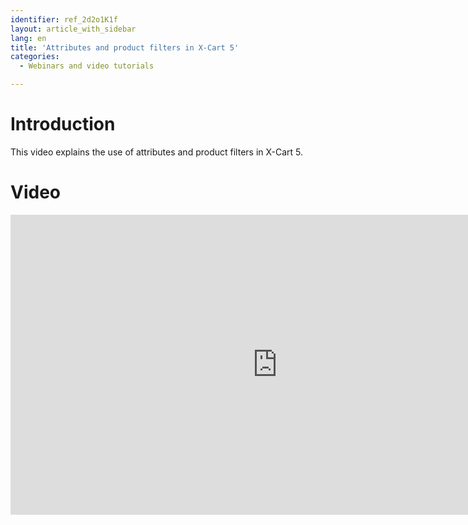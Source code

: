 ```yaml
---
identifier: ref_2d2o1K1f
layout: article_with_sidebar
lang: en
title: 'Attributes and product filters in X-Cart 5'
categories:
  - Webinars and video tutorials

---
```



# Introduction

This video explains the use of attributes and product filters in X-Cart 5.

# Video

<iframe class="youtube-player" type="text/html" style="width: 853px; height: 480px" src="https://www.youtube.com/embed/x6DPVVgZh1o" frameborder="0"></iframe>